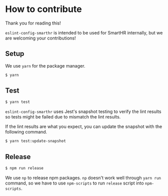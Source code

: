 # How to contribute

Thank you for reading this!

`eslint-config-smarthr` is intended to be used for SmartHR internally, but we are welcoming your contributions!

## Setup

We use `yarn` for the package manager.

```sh
$ yarn
```

## Test

```sh
$ yarn test
```

`eslint-config-smarthr` uses Jest's snapshot testing to verify the lint results so tests might be failed due to mismatch the lint results.

If the lint results are what you expect, you can update the snapshot with the following command.

```sh
$ yarn test:update-snapshot
```

## Release

```sh
$ npm run release
```

We use `np` to release npm packages.
`np` doesn't work well through `yarn run` command, so we have to use `npm-scripts` to run `release` script into `npm-scripts`.
